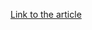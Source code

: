 [Link to the article](https://www.ncsc.gov.uk/files/Advisory-APT29-targets-COVID-19-vaccine-development-V1-1.pdf)
